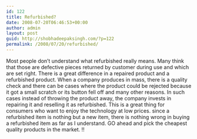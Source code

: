 ```yaml
---
id: 122
title: Refurbished?
date: 2008-07-20T06:46:53+00:00
author: admin
layout: post
guid: http://shobhadeepaksingh.com/?p=122
permalink: /2008/07/20/refurbished/
---
```

Most people don&#8217;t understand what refurbished really means. Many think that those are defective pieces returned by customer during use and which are set right. There is a great difference in a repaired product and a refurbished product. When a company produces in mass, there is a quality check and there can be cases where the product could be rejected because it got a small scratch or its button fell off and many other reasons. In such cases instead of throwing the product away, the company invests in repairing it and reselling it as refurbished. This is a great thing for consumers who want to enjoy the technology at low prices. since a refurbished item is nothing but a new item, there is nothing wrong in buying a refurbished item as far as I understand. GO ahead and pick the cheapest quality products in the market. !!